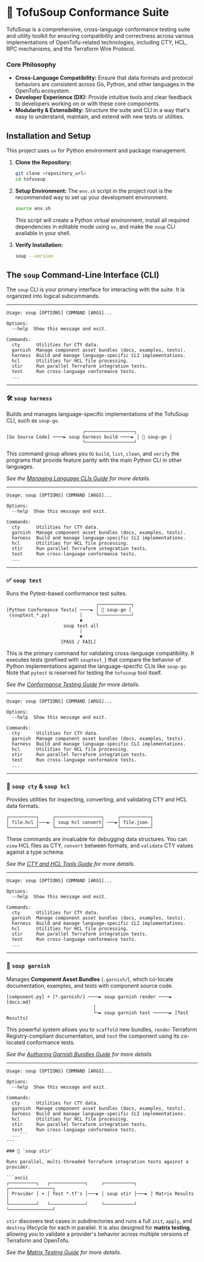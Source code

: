 # 🍲 TofuSoup Conformance Suite

TofuSoup is a comprehensive, cross-language conformance testing suite and utility toolkit for ensuring compatibility and correctness across various implementations of OpenTofu-related technologies, including CTY, HCL, RPC mechanisms, and the Terraform Wire Protocol.

### Core Philosophy

-   **Cross-Language Compatibility:** Ensure that data formats and protocol behaviors are consistent across Go, Python, and other languages in the OpenTofu ecosystem.
-   **Developer Experience (DX):** Provide intuitive tools and clear feedback to developers working on or with these core components.
-   **Modularity & Extensibility:** Structure the suite and CLI in a way that's easy to understand, maintain, and extend with new tests or utilities.

## Installation and Setup

This project uses `uv` for Python environment and package management.

1.  **Clone the Repository:**
    ```bash
    git clone <repository_url>
    cd tofusoup
    ```

2.  **Setup Environment:**
    The `env.sh` script in the project root is the recommended way to set up your development environment.
    ```bash
    source env.sh
    ```
    This script will create a Python virtual environment, install all required dependencies in editable mode using `uv`, and make the `soup` CLI available in your shell.

3.  **Verify Installation:**
    ```bash
    soup --version
    ```

## The `soup` Command-Line Interface (CLI)

The `soup` CLI is your primary interface for interacting with the suite. It is organized into logical subcommands.

---
```
Usage: soup [OPTIONS] COMMAND [ARGS]...

Options:
  --help  Show this message and exit.

Commands:
  cty      Utilities for CTY data.
  garnish  Manage component asset bundles (docs, examples, tests).
  harness  Build and manage language-specific CLI implementations.
  hcl      Utilities for HCL file processing.
  stir     Run parallel Terraform integration tests.
  test     Run cross-language conformance tests.
  ...
```
---

### 🛠️ `soup harness`

Builds and manages language-specific implementations of the TofuSoup CLI, such as `soup-go`.

```ascii
                            ┌──────────────────┐
[Go Source Code] ────► soup harness build ────► │ 🍲 soup-go │
                            └──────────────────┘
```

This command group allows you to `build`, `list`, `clean`, and `verify` the programs that provide feature parity with the main Python CLI in other languages.

*See the [Managing Language CLIs Guide](./guides/02-managing-language-clis.md) for more details.*

---
```
Usage: soup [OPTIONS] COMMAND [ARGS]...

Options:
  --help  Show this message and exit.

Commands:
  cty      Utilities for CTY data.
  garnish  Manage component asset bundles (docs, examples, tests).
  harness  Build and manage language-specific CLI implementations.
  hcl      Utilities for HCL file processing.
  stir     Run parallel Terraform integration tests.
  test     Run cross-language conformance tests.
  ...
```
---

### ✅ `soup test`

Runs the Pytest-based conformance test suites.

```ascii
                                 ┌────────────┐
[Python Conformance Tests] ────► │ 🍲 soup-go │
 (souptest_*.py)           │     └────────────┘
                           ▼
                     soup test all
                           │
                           ▼
                    [PASS / FAIL]
```

This is the primary command for validating cross-language compatibility. It executes tests (prefixed with `souptest_`) that compare the behavior of Python implementations against the language-specific CLIs like `soup-go`. Note that `pytest` is reserved for testing the `tofusoup` tool itself.

*See the [Conformance Testing Guide](./guides/01-running-conformance-tests.md) for more details.*

---
```
Usage: soup [OPTIONS] COMMAND [ARGS]...

Options:
  --help  Show this message and exit.

Commands:
  cty      Utilities for CTY data.
  garnish  Manage component asset bundles (docs, examples, tests).
  harness  Build and manage language-specific CLI implementations.
  hcl      Utilities for HCL file processing.
  stir     Run parallel Terraform integration tests.
  test     Run cross-language conformance tests.
  ...
```
---

### 🧱 `soup cty` & `soup hcl`

Provides utilities for inspecting, converting, and validating CTY and HCL data formats.

```ascii
┌──────────┐     ┌─────────────────┐     ┌───────────┐
│ file.hcl │───► │ soup hcl convert│ ───►│ file.json │
└──────────┘     └─────────────────┘     └───────────┘
```

These commands are invaluable for debugging data structures. You can `view` HCL files as CTY, `convert` between formats, and `validate` CTY values against a type schema.

*See the [CTY and HCL Tools Guide](./guides/03-using-cty-and-hcl-tools.md) for more details.*

---
```
Usage: soup [OPTIONS] COMMAND [ARGS]...

Options:
  --help  Show this message and exit.

Commands:
  cty      Utilities for CTY data.
  garnish  Manage component asset bundles (docs, examples, tests).
  harness  Build and manage language-specific CLI implementations.
  hcl      Utilities for HCL file processing.
  stir     Run parallel Terraform integration tests.
  test     Run cross-language conformance tests.
  ...
```
---

### 📄 `soup garnish`

Manages **Component Asset Bundles** (`.garnish/`), which co-locate documentation, examples, and tests with component source code.

```ascii
[component.py] + [*.garnish/] ────► soup garnish render ────► [docs.md]
                                │
                                └─► soup garnish test ──────► [Test Results]
```

This powerful system allows you to `scaffold` new bundles, `render` Terraform Registry-compliant documentation, and `test` the component using its co-located conformance tests.

*See the [Authoring Garnish Bundles Guide](./guides/04-authoring-garnish-bundles.md) for more details.*

---
```
Usage: soup [OPTIONS] COMMAND [ARGS]...

Options:
  --help  Show this message and exit.

Commands:
  cty      Utilities for CTY data.
  garnish  Manage component asset bundles (docs, examples, tests).
  harness  Build and manage language-specific CLI implementations.
  hcl      Utilities for HCL file processing.
  stir     Run parallel Terraform integration tests.
  test     Run cross-language conformance tests.
  ...```
---

### 🍲 `soup stir`

Runs parallel, multi-threaded Terraform integration tests against a provider.

```ascii
┌──────────┐   ┌─────────────┐     ┌───────────┐     ┌────────────────┐
│ Provider │ + │ Test *.tf's │───► │ soup stir │───► │ Matrix Results │
└──────────┘   └─────────────┘     └───────────┘     └────────────────┘
```

`stir` discovers test cases in subdirectories and runs a full `init`, `apply`, and `destroy` lifecycle for each in parallel. It is also designed for **matrix testing**, allowing you to validate a provider's behavior across multiple versions of Terraform and OpenTofu.

*See the [Matrix Testing Guide](./guides/05-matrix-testing-with-stir.md) for more details.*
